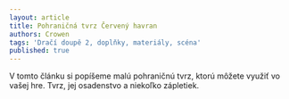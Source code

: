 ```yaml
---
layout: article
title: Pohraničná tvrz Červený havran
authors: Crowen
tags: 'Dračí doupě 2, doplňky, materiály, scéna'
published: true
---
```


V tomto článku si popíšeme malú pohraničnú tvrz, ktorú môžete využiť vo vašej hre. Tvrz, jej osadenstvo a niekoľko zápletiek.
